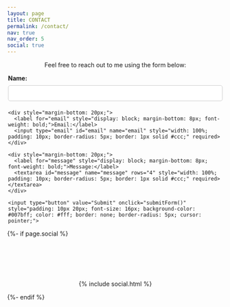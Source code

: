 ```yaml
---
layout: page
title: CONTACT
permalink: /contact/
nav: true
nav_order: 5
social: true
---
```

    
<!-- _pages/contact.md -->
<div style="text-align: center;">
  <p>Feel free to reach out to me using the form below:</p>
</div>

<!-- Contact Form -->
<div style="text-align: center; max-width: 500px; margin: 0 auto;">
  <form id="contactForm" method="post" enctype="text/plain" style="width: 100%; text-align: left;">
    <div style="margin-bottom: 20px;">
      <label for="name" style="display: block; margin-bottom: 8px; font-weight: bold;">Name:</label>
      <input type="text" id="name" name="name" style="width: 100%; padding: 10px; border-radius: 5px; border: 1px solid #ccc;" required>
    </div>

    <div style="margin-bottom: 20px;">
      <label for="email" style="display: block; margin-bottom: 8px; font-weight: bold;">Email:</label>
      <input type="email" id="email" name="email" style="width: 100%; padding: 10px; border-radius: 5px; border: 1px solid #ccc;" required>
    </div>

    <div style="margin-bottom: 20px;">
      <label for="message" style="display: block; margin-bottom: 8px; font-weight: bold;">Message:</label>
      <textarea id="message" name="message" rows="4" style="width: 100%; padding: 10px; border-radius: 5px; border: 1px solid #ccc;" required></textarea>
    </div>

    <input type="button" value="Submit" onclick="submitForm()" style="padding: 10px 20px; font-size: 16px; background-color: #007bff; color: #fff; border: none; border-radius: 5px; cursor: pointer;">
  </form>
</div>

<script>
function submitForm() {
  var message = document.getElementById("message").value;
  var mailtoLink = "mailto:cyprien.fol@usys.ethz.ch?body=" + encodeURIComponent(message);
  window.location.href = mailtoLink;
}
</script>

<!-- Social -->
{%- if page.social %}
<div style="text-align: center; margin-top: 100px;"> <!-- Added margin-top here -->
    <div class="social" style="margin-top: 10px;"> <!-- Added margin-top here -->
        <div class="contact-icons">
            {% include social.html %}
        </div>
    </div>
</div>


{%- endif %}